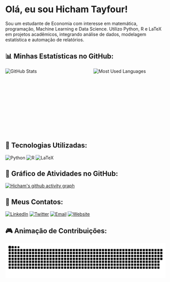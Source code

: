 # Olá, eu sou Hicham Tayfour!

Sou um estudante de Economia com interesse em matemática, programação, Machine Learning e Data Science. Utilizo Python, R e LaTeX em projetos acadêmicos, integrando análise de dados, modelagem estatística e automação de relatórios.

## 📊 Minhas Estatísticas no GitHub:

<div style="display: flex; flex-direction: row; justify-content: space-between;">
  <img src="https://github-readme-stats.vercel.app/api?username=Hic-Tayfour&show_icons=true&theme=dark&title_color=ffd700&icon_color=87ceeb&text_color=ffffff&bg_color=001f3f" alt="GitHub Stats" style="width: 45%; height: 200px;">
  <img src="https://github-readme-stats.vercel.app/api/top-langs/?username=Hic-Tayfour&layout=compact&theme=dark&title_color=ffd700&text_color=ffffff&bg_color=001f3f" alt="Most Used Languages" style="width: 45%; height: 200px;">
</div>

## 🧮 Tecnologias Utilizadas:

![Python](https://img.shields.io/badge/-Python-87CEEB?style=flat-square&logo=python&logoColor=white)
![R](https://img.shields.io/badge/-R-001f3f?style=flat-square&logo=r&logoColor=white)
![LaTeX](https://img.shields.io/badge/-LaTeX-008080?style=flat-square&logo=latex&logoColor=white)

## 🌟 Gráfico de Atividades no GitHub:

[![Hicham's github activity graph](https://github-readme-activity-graph.vercel.app/graph?username=Hic-Tayfour&theme=high-contrast)](https://github.com/ashutosh00710/github-readme-activity-graph)

## 🔗 Meus Contatos:

[![LinkedIn](https://img.shields.io/badge/LinkedIn-%230077B5.svg?style=for-the-badge&logo=linkedin&logoColor=white)](https://www.linkedin.com/in/hicham-tayfour-71275b228/)
[![Twitter](https://img.shields.io/badge/Twitter-%231DA1F2.svg?style=for-the-badge&logo=twitter&logoColor=white)](https://twitter.com/Hic_Tayfour)
[![Email](https://img.shields.io/badge/Email-D14836?style=for-the-badge&logo=gmail&logoColor=white)](mailto:hichamt@al.insper.edu.br)
[![Website](https://img.shields.io/badge/Site-000000?style=for-the-badge&logo=About.me&logoColor=white)](https://hic-tayfour.github.io)

## 🎮 Animação de Contribuições:

<picture align="center">
  <source media="(prefers-color-scheme: dark)" srcset="https://raw.githubusercontent.com/Hic-Tayfour/Hic-Tayfour/output/github-contribution-grid-snake-dark.svg">
  <source media="(prefers-color-scheme: light)" srcset="https://raw.githubusercontent.com/Hic-Tayfour/Hic-Tayfour/output/github-contribution-grid-snake-dark.svg">
  <img align="center" alt="github contribution grid snake animation" src="https://raw.githubusercontent.com/Hic-Tayfour/Hic-Tayfour/output/github-contribution-grid-snake.svg">
</picture>
